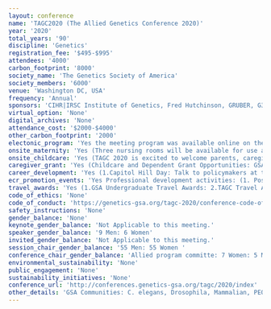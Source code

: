 ```yaml
---
layout: conference 
name: 'TAGC2020 (The Allied Genetics Conference 2020)'
year: '2020'
total_years: '90'
discipline: 'Genetics'
registration_fee: '$495-$995'
attendees: '4000'
carbon_footprint: '8000'
society_name: 'The Genetics Society of America'
society_members: '6000'
venue: 'Washington DC, USA'
frequency: 'Annual'
sponsors: 'CIHR|IRSC Institute of Genetics, Fred Hutchinson, GRUBER, G3, Regeneron, USBiological life Sciences, Genetics, INSCRIPTA, Zymogen, Rare Disease Models and Mechanisms Network, DUPONT, Cold Spring Harbor Laboratory Meeting and Courses Program'
virtual_option: 'None'
digital_archives: 'None'
attendance_cost: '$2000-$4000'
other_carbon_footprint: '2000'
electonic_program: 'Yes the meeting program was available online on the conference website.'
onsite_maternity: 'Yes (Three nursing rooms will be available for use at TAGC 2020: On the ballroom level (Potomac Ballroom Green Room). The rooms will be open from 7:30 a.m. until 10:00 p.m. from Wednesday through Saturday and 7:30 a.m. until 12:00 p.m. on Sunday and will be open to all conference attendees. Each room can accommodate multiple people in screen-off areas and will provide comfortable seating, outlets, a refrigerator, sanitizing wipes, and hand sanitizer. The rooms will be near bathrooms for access to sinks. Space will be available in each room for storing pumping equipment, bottles, etc.; however, the room will not be secured, so any items left are at your discretion. All items must be removed from the nursing rooms at the end of each day and by Sunday, April 26, 2020, at 12:00 p.m. Attendees who are guests at the Gaylord National Resort may take labelled breast milk to the front desk to be stored in a freezer.)'
onsite_childcare: 'Yes (TAGC 2020 is excited to welcome parents, caregivers, and their children) have Parents on Slack with their own Code of Conduct: https://docs.google.com/document/d/13BSTA4A2RG-eQHXU_ra8Ea7p4LDfF2khwFSiyE2tmDs/edit    On-site childcare for TAGC 2020 will be provided for children age 6 months–12 years by ACCENT on Children’s Arrangements. A meetup for Parents in Science will be held during the morning coffee break. Join the Parents in Science Slack to socialize and share resources with other parent scientists. Children are allowed in keynote, concurrent, and poster sessions; this includes babywearing of young children. To ensure the safety of all children in attendance and to create a productive and fulfilling meeting atmosphere for all attendees, we ask all parents and caregivers to abide by the following guidelines: Children age 12 and under must be accompanied by an adult in all meeting areas. Parents and caregivers should do their best to ensure that children are not disruptive to any sessions they attend (including poster sessions). Large sessions will have seating at the back of the room reserved for attendees with children to allow for easy access into and out of the room. These seats will be clearly marked. For safety reasons, children are not allowed in the exhibit/poster hall during set-up or break-down times. Resources: Milk Stork, BabyQuip '
caregiver_grant: 'Yes (Childcare and Dependent Grant Opportunities: GSA members attending TAGC 2020 are eligible to apply for a grant to cover child- or dependent-care costs incurred due to meeting attendance)'
career_development: 'Yes (1.Capitol Hill Day: Talk to policymakers at this special advocacy event the day before the conference. 2.Community and Connections: Meet new colleagues and learn from stimulating discussions on topics you care about! Join us moderated discussion tables on scientific, professional development, and community topics. All career stages are welcome!  3.CURE Workshop: Learn about course-based research experiences (CUREs) from experienced faculty 4.Diversity, Equity, and Inclusion Session: In this session, speakers will discuss ways that our community can foster a more inclusive scientific culture. We invite abstracts on these important topics both from life scientists and from those who study social sciences and the humanities.  5.GENETICS Peer Review Training Workshop: Becoming a better reviewer will help you to become a better author and to hone some of the skills central to scientific success. 6.Grants and Funding: Learn about funding decisions and get tips from experienced investigators and program officers. 7.Industry Sessions: TAGC’s Industry Sessions will bring together scientists from industry and academia to encourage collaboration and stimulate technology development  8.The Biotech Pipeline: This session explores how discoveries move from the research setting through the industry pipeline to the marketplace. 9.Genetic Technology in Practice: Learn about the latest advances in the use of genetic technology in agriculture. 10.Discovering Careers in Industry: This session offers a window into scientific careers in the private sector  11.Meet the Editors: Visit the GSA booth in the Exhibit Hall to sign up for a 15-minute consultation with a GENETICS or G3 editor. Consultations will be held during the Friday and Saturday Poster Sessions 12.Meetups: Stop by and meet other attendees who share your interests and challenges! Meetups are scheduled on the following topics. Disability in science, LGBTQ+ in science, Parents in science, PUI educators, Science communication TAGC alone (for those traveling without labmates) 13.New Faculty Forum: Network, learn, and find support at this one-day workshop designed for new faculty and advanced postdocs. 14.Publishing Q&A: Join journal editors to discuss the ins-and-outs of getting your articles published.  15.Recruitment Event:TAGC’s recruitment program will bring together jobseekers and organizations from all sectors of the workforce to discuss employment opportunities. Companies and organizations can identify qualified talent entering the market and job candidates can learn about new career options and job leads  16.Scientific Writing Workshop: Through this workshop, graduate students and postdocs will explore topics relevant to scientific writing through a series of lectures and interactive sessions.)'
ecr_promotion_events: 'Yes Professional development activities: (1. Poster Awards: Undergraduate and graduate student GSA members are eligible for GSA Poster Awards. Poster Viewing Invitations: Amplify your work and seek expert feedback by inviting specific scientists to attend your poster presentation.   2. Recruitment Event:TAGC’s recruitment program will bring together jobseekers and organizations from all sectors of the workforce to discuss employment opportunities. Companies and organizations can identify qualified talent entering the market and job candidates can learn about new career options and job leads.  3. Undergraduate Platform Sessions: This session provides an opportunity for undergraduate students to highlight their research accomplishments while making connections.)'
travel_awards: 'Yes (1.GSA Undergraduate Travel Awards: 2.TAGC Travel Awards  3.TAGC Travel Awards – New Faculty members  4.FASEB DREAM Mentored Poster/Platform Presenter Award)'
code_of_ethics: 'None'
code_of_conduct: 'https://genetics-gsa.org/tagc-2020/conference-code-of-conduct/'
safety_instructions: 'None'
gender_balance: 'None'
keynote_gender_balance: 'Not Applicable to this meeting.'
speaker_gender_balance: '9 Men: 6 Women'
invited_gender_balance: 'Not Applicable to this meeting.'
session_chair_gender_balance: '55 Men: 55 Women '
conference_chair_gender_balance: 'Allied program committe: 7 Women: 5 Men their chair: 1 Man'
environmental_sustainability: 'None'
public_engagement: 'None'
sustainability_initiatives: 'None'
conference_url: 'http://conferences.genetics-gsa.org/tagc/2020/index'
other_details: 'GSA Communities: C. elegans, Drosophila, Mammalian, PEQG, Xenopus, Yeast, Zebrafish'
---
```

